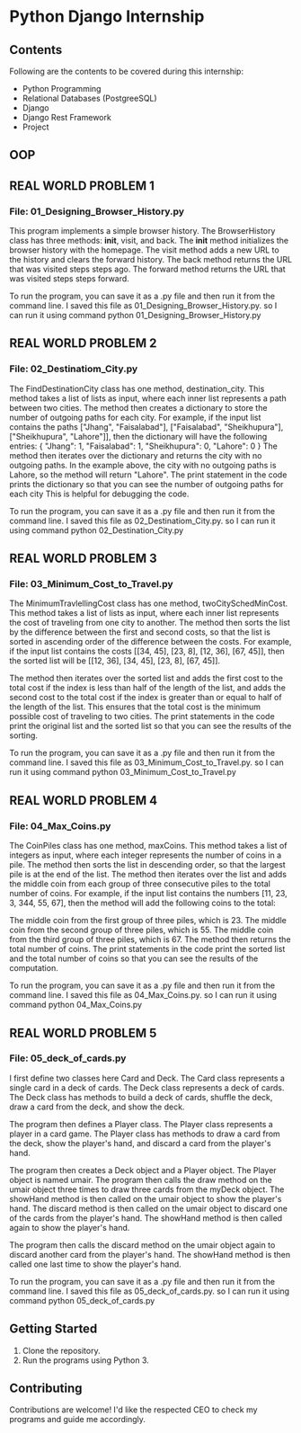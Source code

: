 # Python Django Internship
## Contents
Following are the contents to be covered during this internship:
- Python Programming
- Relational Databases (PostgreeSQL)
- Django
- Django Rest Framework
- Project
## OOP

## REAL WORLD PROBLEM 1
### File: 01_Designing_Browser_History.py
This program implements a simple browser history. The BrowserHistory class has three methods: __init__, visit, and back. The __init__ method initializes the browser history with the homepage. The visit method adds a new URL to the history and clears the forward history. The back method returns the URL that was visited steps steps ago. The forward method returns the URL that was visited steps steps forward.

To run the program, you can save it as a .py file and then run it from the command line. I saved this file  as 01_Designing_Browser_History.py. so I can run it using command
python 01_Designing_Browser_History.py

## REAL WORLD PROBLEM 2
### File:  02_Destinatiom_City.py
The FindDestinationCity class has one method, destination_city. This method takes a list of lists as input, where each inner list represents a path between two cities. The method then creates a dictionary to store the number of outgoing paths for each city. For example, if the input list contains the paths ["Jhang", "Faisalabad"], ["Faisalabad", "Sheikhupura"], ["Sheikhupura", "Lahore"]], then the dictionary will have the following entries:
{
    "Jhang": 1,
    "Faisalabad": 1,
    "Sheikhupura": 0,
    "Lahore": 0
}
The method then iterates over the dictionary and returns the city with no outgoing paths. In the example above, the city with no outgoing paths is Lahore, so the method will return "Lahore".
The print statement in the code prints the dictionary so that you can see the number of outgoing paths for each city This is helpful for debugging the code.

To run the program, you can save it as a .py file and then run it from the command line. I saved this file  as 02_Destinatiom_City.py. so I can run it using command
python 02_Destination_City.py


## REAL WORLD PROBLEM 3
### File:  03_Minimum_Cost_to_Travel.py
The MinimumTravlellingCost class has one method, twoCitySchedMinCost. This method takes a list of lists as input, where each inner list represents the cost of traveling from one city to another. The method then sorts the list by the difference between the first and second costs, so that the list is sorted in ascending order of the difference between the costs. For example, if the input list contains the costs [[34, 45], [23, 8], [12, 36], [67, 45]], then the sorted list will be [[12, 36], [34, 45], [23, 8], [67, 45]].

The method then iterates over the sorted list and adds the first cost to the total cost if the index is less than half of the length of the list, and adds the second cost to the total cost if the index is greater than or equal to half of the length of the list. This ensures that the total cost is the minimum possible cost of traveling to two cities.
The print statements in the code print the original list and the sorted list so that you can see the results of the sorting.

To run the program, you can save it as a .py file and then run it from the command line. I saved this file  as 03_Minimum_Cost_to_Travel.py. so I can run it using command
python 03_Minimum_Cost_to_Travel.py

## REAL WORLD PROBLEM 4
### File:  04_Max_Coins.py
The CoinPiles class has one method, maxCoins. This method takes a list of integers as input, where each integer represents the number of coins in a pile. The method then sorts the list in descending order, so that the largest pile is at the end of the list. The method then iterates over the list and adds the middle coin from each group of three consecutive piles to the total number of coins. For example, if the input list contains the numbers [11, 23, 3, 344, 55, 67], then the method will add the following coins to the total:

The middle coin from the first group of three piles, which is 23.
The middle coin from the second group of three piles, which is 55.
The middle coin from the third group of three piles, which is 67.
The method then returns the total number of coins.
The print statements in the code print the sorted list and the total number of coins so that you can see the results of the computation.

To run the program, you can save it as a .py file and then run it from the command line. I saved this file  as 04_Max_Coins.py. so I can run it using command
python 04_Max_Coins.py


## REAL WORLD PROBLEM 5
### File:  05_deck_of_cards.py
I first define two classes here Card and Deck. The Card class represents a single card in a deck of cards. The Deck class represents a deck of cards. The Deck class has methods to build a deck of cards, shuffle the deck, draw a card from the deck, and show the deck.

The program then defines a Player class. The Player class represents a player in a card game. The Player class has methods to draw a card from the deck, show the player's hand, and discard a card from the player's hand.

The program then creates a Deck object and a Player object. The Player object is named umair. The program then calls the draw method on the umair object three times to draw three cards from the myDeck object. The showHand method is then called on the umair object to show the player's hand. The discard method is then called on the umair object to discard one of the cards from the player's hand. The showHand method is then called again to show the player's hand.

The program then calls the discard method on the umair object again to discard another card from the player's hand. The showHand method is then called one last time to show the player's hand.

To run the program, you can save it as a .py file and then run it from the command line. I saved this file  as 05_deck_of_cards.py. so I can run it using command
python 05_deck_of_cards.py

  
## Getting Started
1. Clone the repository.
2. Run the programs using Python 3.

## Contributing
Contributions are welcome! I'd like the respected CEO to check my programs and guide me accordingly.
